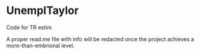 # UnemplTaylor
Code for TR estim


A proper read.me file with info will be redacted once the project achieves a more-than-embrional level.
